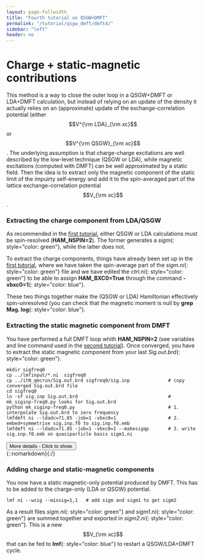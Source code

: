 ```yaml
---
layout: page-fullwidth
title: "Fourth tutorial on QSGW+DMFT"
permalink: "/tutorial/qsgw_dmft/dmft4/"
sidebar: "left"
header: no
---
```


# Charge + static-magnetic contributions 

This method is a way to close the outer loop in a QSGW+DMFT or LDA+DMFT calculation, but instead of relying on an update of the density it actually relies on an (approximate) update of the exchange-correlation potential (either $$V^{\rm LDA}_{\rm xc}$$ or $$V^{\rm QSGW}_{\rm xc}$$.
The underlying assumption is that charge-charge excitations are well described by the low-level technique (QSGW or LDA), while magnetic excitations (computed with DMFT) can be well approximated by a static field. Then the idea is to extract only the magnetic component of the static limit of the impuirty self-energy and add it to the spin-averaged part of the lattice exchange-correlation potential $$V_{\rm xc}$$.

### Extracting the charge component from LDA/QSGW
As recommended in the [first tutorial](https://lordcephei.github.io/tutorial/qsgw_dmft/dmft1), either QSGW or LDA calculations must be spin-resolved (**HAM_NSPIN=2**). The former generates a _sigm_{: style="color: green"}, while the latter does not.

To extract the charge components, things have already been set up in the [first tutorial](https://lordcephei.github.io/tutorial/qsgw_dmft/dmft1), where we have taken the spin-average part of the *sigm.ni*{: style="color: green"} file and we have edited the *ctrl.ni*{: style="color: green"} to be able to assign **HAM_BXC0=True** through the command **-vbxc0=1**{: style="color: blue"}.

These two things together make the (QSGW or LDA) Hamiltonian effectively spin-unresolved (you can check that the magnetic moment is null by **grep Mag. log**{: style="color: blue"}.

### Extracting the static magnetic component from DMFT
You have performed a full DMFT loop whith **HAM_NSPIN=2** (see variables and line command used in the [second tutorial](https://lordcephei.github.io/tutorial/qsgw_dmft/dmft2)). Once converged, you have to extract the static magnetic component from your last _Sig.out.brd_{: style="color: green"}.

```
mkdir sigfreq0
cp ../lmfinput/*.ni  sigfreq0
cp ../itN_qmcrun/Sig.out.brd sigfreq0/sig.inp              # copy converged Sig.out.brd file 
cd sigfreq0
ln -sf sig.inp Sig.out.brd                                 # mk_siginp-freq0.py looks for Sig.out.brd
python mk_siginp-freq0.py                                  # 1. interpolate Sig.out.brd to zero frequency
lmfdmft ni --ldadc=71.85 -job=1 -vbxc0=1                   # 2. embed+symmetrise sig.inp.f0 to sig.inp.f0.emb
lmfdmft ni --ldadc=71.85 -job=1 -vbxc0=1 --makesigqp       # 3. write sig.inp.f0.emb on quasiparticle basis sigm1.ni
```
<div onclick="elm = document.getElementById('statmag'); if(elm.style.display == 'none') elm.style.display = 'block'; else elm.style.display = 'none';"><button type="button" class="button tiny radius">More details - Click to show.</button></div>
{::nomarkdown}<div style="display:none;margin:0px 25px 0px 25px;"id="statmag">{:/}

1. First interpolate _Sig.inp.out.brd_{: style="color: green"} to zero frequency. You can use the program **mk_siginp-freq0.py**{: style="color: blue"} downloadable at [this link](https://lordcephei.github.io/assets/download/inputfiles/mk_siginp-freq0.py). The output file _sif.inp.f0_{: style="color: green"} is the static limit of the impurity self-energy.
2. In the same folder, you can launch **lmfdmft**{: style="color: blue"} using exactly the same input (files and flags) as your last run. The program will automatically find _sig.inp.f0_{: style="color: green"}, it will embed it and symmetrise it before exiting. The output *sig.inp.f0.emb*{: style="color: green"} is a text file.
3. Still in the same folder you can run again **lmfdmft**{: style="color: blue"}, adding **\-\-makesigqp**{: style="color: blue"} to the command line. This will
  * subtract the average self-energy component to the whole matrix hence keeping only the magnetic part and
  * project the resulting matrix in the quasiparticle basis.
The result will be saved in the *sigm1.ni*{: style="color: green"} file.

{::nomarkdown}</div>{:/}

 
### Adding charge and static-magnetic components 
You now have a static magnetic-only potential produced by DMFT. This has to be added to the charge-only (LDA or QSGW) potential.

``` 
lmf ni --wsig --mixsig=1,1   # add sigm and sigm1 to get sigm2   
```

As a result files *sigm.ni*{: style="color: green"} and *sigm1.ni*{: style="color: green"} are summed together and exported in *sigm2.ni*{: style="color: green"}. This is a new $$V_{\rm xc}$$ that can be fed to **lmf**{: style="color: blue"} to restart a QSGW/LDA+DMFT cycle.
